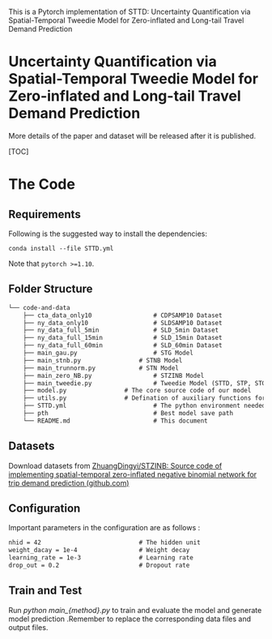 This is a Pytorch implementation of STTD: Uncertainty Quantification via Spatial-Temporal Tweedie Model for Zero-inflated and Long-tail Travel Demand Prediction

# Uncertainty Quantification via Spatial-Temporal Tweedie Model for Zero-inflated and Long-tail Travel Demand Prediction

More details of the paper and dataset will be released after it is published.

[TOC]

# The Code

## Requirements

Following is the suggested way to install the dependencies:

    conda install --file STTD.yml

Note that ``pytorch >=1.10``.

## Folder Structure

```tex
└── code-and-data
    ├── cta_data_only10					# CDPSAMP10 Dataset
    ├── ny_data_only10					# SLDSAMP10 Dataset
    ├── ny_data_full_5min				# SLD_5min Dataset
    ├── ny_data_full_15min			    # SLD_15min Dataset
    ├── ny_data_full_60min			    # SLD_60min Dataset
    ├── main_gau.py						# STG Model
    ├── main_stnb.py				# STNB Model
    ├── main_trunnorm.py			# STN Model
    ├── main_zero_NB.py				    # STZINB Model
    ├── main_tweedie.py				    # Tweedie Model (STTD, STP, STGM, STIG)
    ├── model.py				# The core source code of our model
    ├── utils.py				# Defination of auxiliary functions for running
    ├── STTD.yml      				    # The python environment needed for STTD
    ├── pth								# Best model save path
    └── README.md 	   		            # This document
```

## Datasets

Download datasets from [ZhuangDingyi/STZINB: Source code of implementing spatial-temporal zero-inflated negative binomial network for trip demand prediction (github.com)](https://github.com/ZhuangDingyi/STZINB)

## Configuration

Important parameters in the configuration are as follows :

```tex
nhid = 42							# The hidden unit
weight_dacay = 1e-4					# Weight decay
learning_rate = 1e-3				# Learning rate
drop_out = 0.2						# Dropout rate					 
```


##  Train and Test

Run *python main_{method}.py* to train and evaluate the model and generate model prediction .Remember to replace the corresponding data files and output files.
